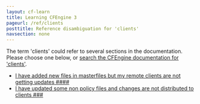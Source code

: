 ```yaml
---
layout: cf-learn
title: Learning CFEngine 3
pageurl: /ref/clients
posttitle: Reference disambiguation for 'clients'
navsection: none
---
```


The term 'clients' could refer to several sections in the documentation. Please choose one below, or
[search the CFEngine documentation for 'clients'](http://docs.cfengine.com/latest/search.html?q=clients).

- [I have added new files in masterfiles but my remote clients are not getting updates \#\#\#\#](http://docs.cfengine.com/latest/guide-faq.html#i-have-added-new-files-in-masterfiles-but-my-remote-clients-are-not-getting-updates-####)
- [I have updated some non policy files and changes are not distributed to clients \#\#\#](http://docs.cfengine.com/latest/guide-faq.html#i-have-updated-some-non-policy-files-and-changes-are-not-distributed-to-clients-###)
